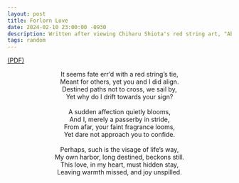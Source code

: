 ```yaml
---
layout: post
title: Forlorn Love
date: 2024-02-10 23:00:00 -0930
description: Written after viewing Chiharu Shiota's red string art, "Absence Embodied", at the SA Art Gallery.
tags: random
---
```

[(PDF)](/assets/pdf/forlorn_love.pdf)

<center>It seems fate err’d with a red string’s tie,</center> 
<center> Meant for others, yet you and I did align.</center> 
<center> Destined paths not to cross, we sail by,</center> 
<center> Yet why do I drift towards your sign?</center> 
<br /> 
<center> A sudden affection quietly blooms,</center> 
<center> And I, merely a passerby in stride,</center> 
<center> From afar, your faint fragrance looms,</center> 
<center> Yet dare not approach you to confide.</center> 
<br />
<center> Perhaps, such is the visage of life’s way,</center> 
<center> My own harbor, long destined, beckons still.</center> 
<center> This love, in my heart, must hidden stay,</center> 
<center> Leaving warmth missed, and joy unspilled.</center> 

